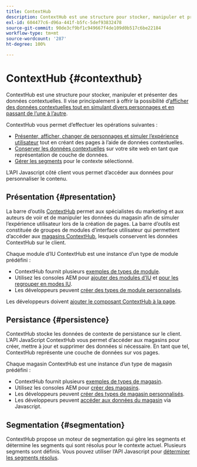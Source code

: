 ```yaml
---
title: ContextHub
description: ContextHub est une structure pour stocker, manipuler et présenter des données contextuelles
exl-id: 604477c6-d96a-441f-b5fc-5def93832478
source-git-commit: 90de3cf9bf1c949667f4de109d0b517c6be22184
workflow-type: tm+mt
source-wordcount: '287'
ht-degree: 100%

---
```


# ContextHub {#contexthub}

ContextHub est une structure pour stocker, manipuler et présenter des données contextuelles. Il vise principalement à offrir la possibilité d’[afficher des données contextuelles tout en simulant divers personnages et en passant de l’une à l’autre](/help/sites-cloud/authoring/personalization/contexthub.md).

ContextHub vous permet d’effectuer les opérations suivantes :

* [Présenter, afficher, changer de personnages et simuler l’expérience utilisateur](#presentation) tout en créant des pages à l’aide de données contextuelles.
* [Conserver les données contextuelles](#persistence) sur votre site web en tant que représentation de couche de données.
* [Gérer les segments](#segmentation) pour le contexte sélectionné.

L’API Javascript côté client vous permet d’accéder aux données pour personnaliser le contenu.

## Présentation {#presentation}

La barre d’outils [ContextHub](/help/sites-cloud/authoring/personalization/contexthub.md) permet aux spécialistes du marketing et aux auteurs de voir et de manipuler les données du magasin afin de simuler l’expérience utilisateur lors de la création de pages. La barre d’outils est constituée de groupes de modules d’interface utilisateur qui permettent d’accéder aux [magasins ContextHub,](#persistence) lesquels conservent les données ContextHub sur le client.

Chaque module d’IU ContextHub est une instance d’un type de module prédéfini :

* ContextHub fournit plusieurs [exemples de types de module](sample-modules.md).
* Utilisez les consoles AEM pour [ajouter des modules d’IU](configuring-contexthub.md#adding-a-ui-module) et [pour les regrouper en modes IU](configuring-contexthub.md#adding-a-ui-mode).
* Les développeurs peuvent [créer des types de module personnalisés](extending-contexthub.md#creating-contexthub-ui-module-types).

Les développeurs doivent [ajouter le composant ContextHub à la page](configuring-contexthub.md).

## Persistance {#persistence}

ContextHub stocke les données de contexte de persistance sur le client. L’API JavaScript ContextHub vous permet d’accéder aux magasins pour créer, mettre à jour et supprimer des données si nécessaire. En tant que tel, ContextHub représente une couche de données sur vos pages.

Chaque magasin ContextHub est une instance d’un type de magasin prédéfini :

* ContextHub fournit plusieurs [exemples de types de magasin](sample-stores.md).
* Utilisez les consoles AEM pour [créer des magasins](configuring-contexthub.md#creating-a-contexthub-store).
* Les développeurs peuvent [créer des types de magasin personnalisés](extending-contexthub.md#creating-custom-store-candidates).
* Les développeurs peuvent [accéder aux données du magasin](adding-contexthub.md#interacting-with-contexthub-stores) via Javascript.

## Segmentation  {#segmentation}

ContextHub propose un moteur de segmentation qui gère les segments et détermine les segments qui sont résolus pour le contexte actuel. Plusieurs segments sont définis. Vous pouvez utiliser l’API Javascript pour [déterminer les segments résolus](adding-contexthub.md#determining-resolved-contexthub-segments).
